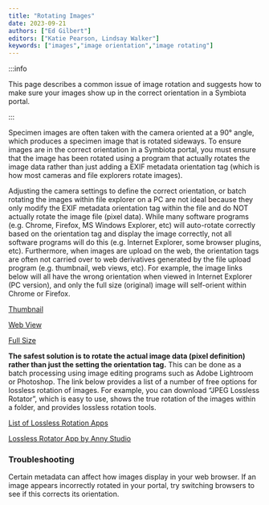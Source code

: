 ```yaml
---
title: "Rotating Images"
date: 2023-09-21
authors: ["Ed Gilbert"]
editors: ["Katie Pearson, Lindsay Walker"]
keywords: ["images","image orientation","image rotating"]
---
```


:::info

This page describes a common issue of image rotation and suggests how to make sure your images show up in the correct orientation in a Symbiota portal.

:::

Specimen images are often taken with the camera oriented at a 90° angle, which produces a specimen image that is rotated sideways. To ensure images are in the correct orientation in a Symbiota portal, you must ensure that the image has been rotated using a program that actually rotates the image data rather than just adding a EXIF metadata orientation tag (which is how most cameras and file explorers rotate images).

Adjusting the camera settings to define the correct orientation, or batch rotating the images within file explorer on a PC are not ideal because they only modify the EXIF metadata orientation tag within the file and do NOT actually rotate the image file (pixel data). While many software programs (e.g. Chrome, Firefox, MS Windows Explorer, etc) will auto-rotate correctly based on the orientation tag and display the image correctly, not all software programs will do this (e.g. Internet Explorer, some browser plugins, etc). Furthermore, when images are upload on the web, the orientation tags are often not carried over to web derivatives generated by the file upload program (e.g. thumbnail, web views, etc). For example, the image links below will all have the wrong orientation when viewed in Internet Explorer (PC version), and only the full size (original) image will self-orient within Chrome or Firefox. 

[Thumbnail](https://s.idigbio.org/idigbio-images-prod-thumbnail/d7ce7fda69335db5966a2265e8771e1e.jpg)

[Web View](https://s.idigbio.org/idigbio-images-prod-webview/d7ce7fda69335db5966a2265e8771e1e.jpg)

[Full Size](https://s.idigbio.org/idigbio-images-prod-fullsize/d7ce7fda69335db5966a2265e8771e1e.jpg)

**The safest solution is to rotate the actual image data (pixel definition) rather than just the setting the orientation tag.** This can be done as a batch processing using image editing programs such as Adobe Lightroom or Photoshop. The link below provides a list of a number of free options for lossless rotation of images. For example, you can download “JPEG Lossless Rotator”, which is easy to use, shows the true rotation of the images within a folder, and provides lossless rotation tools. 

[List of Lossless Rotation Apps](http://jpegclub.org/losslessapps.html)

[Lossless Rotator App by Anny Studio](http://annystudio.com/software/jpeglosslessrotator/)

### Troubleshooting
Certain metadata can affect how images display in your web browser. If an image appears incorrectly rotated in your portal, try switching browsers to see if this corrects its orientation. 
